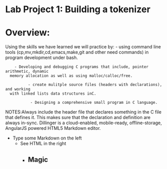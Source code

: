 # Lab Project 1: Building a tokenizer

# Overview:

Using the skills we have learned we will practice by:
      - using command line tools (cp,mv,mkdir,cd,emacs,make,git and other need commands) in program development under bash.

      	- Developing and debugging C programs that include, pointer arithmetic, dynamic
      memory allocation as well as using malloc/calloc/free.

      	      - create mulitple source files (headers with declarations), and working
      with linked lists data structures inC.

      	   	   - Designing a comprehensive small program in C language.

NOTES:Always include the header file that declares something in the C file
that defines it. This makes sure that the declaration and definition are always in-sync.
Dillinger is a cloud-enabled, mobile-ready, offline-storage, AngularJS powered
HTML5 Markdown editor.
  - Type some Markdown on the left
    - See HTML in the right
      - Magic
        - 
